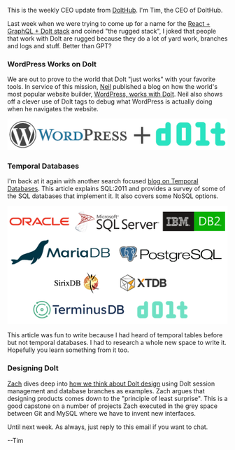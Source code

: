 This is the weekly CEO update from [DoltHub](https://www.dolthub.com/). I'm Tim, the CEO of DoltHub. 

Last week when we were trying to come up for a name for the [React + GraphQL + Dolt stack](https://www.dolthub.com/blog/2023-08-02-workbench-architecture-and-rgd-stack/) and coined "the rugged stack", I joked that people that work with Dolt are rugged because they do a lot of yard work, branches and logs and stuff. Better than GPT?

### WordPress Works on Dolt

We are out to prove to the world that Dolt "just works" with your favorite tools. In service of this mission, [Neil](https://www.dolthub.com/team#neil) published a blog on how the world's most popular website builder, [WordPress, works with Dolt](https://www.dolthub.com/blog/2023-08-04-wordpress-on-dolt/). Neil also shows off a clever use of Dolt tags to debug what WordPress is actually doing when he navigates the website.

[![Wordpress Dolt](../images/wordpress_dolt.png)](https://www.dolthub.com/blog/2023-08-04-wordpress-on-dolt/)

### Temporal Databases

I'm back at it again with another search focused [blog on Temporal Databases](https://www.dolthub.com/blog/2023-08-07-temporal-database/). This article explains SQL:2011 and provides a survey of some of the SQL databases that implement it. It also covers some NoSQL options.

[![Temporal Database](../images/temporal-featured.png)](https://www.dolthub.com/blog/2023-08-07-temporal-database/)

This article was fun to write because I had heard of temporal tables before but not temporal databases. I had to research a whole new space to write it. Hopefully you learn something from it too.

### Designing Dolt

[Zach](https://www.dolthub.com/team#zacvh) dives deep into [how we think about Dolt design](https://www.dolthub.com/blog/2023-08-09-coherent-design/) using Dolt session management and database branches as examples. Zach argues that designing products comes down to the "principle of least surprise". This is a good capstone on a number of projects Zach executed in the grey space between Git and MySQL where we have to invent new interfaces.

Until next week. As always, just reply to this email if you want to chat.

--Tim
